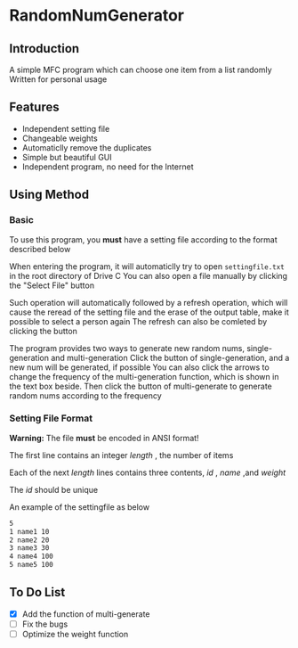# RandomNumGenerator

## Introduction

A simple MFC program which can choose one item from a list randomly
Written for personal usage

## Features

- Independent setting file
- Changeable weights
- Automaticlly remove the duplicates
- Simple but beautiful GUI
- Independent program, no need for the Internet

## Using Method

### Basic

To use this program, you **must** have a setting file according to the format described below

When entering the program, it will automaticlly try to open `settingfile.txt` in the root directory of Drive C 
You can also open a file manually by clicking the "Select File" button

Such operation will automatically followed by a refresh operation, which will cause the reread of the setting file and the erase of the output table, make it possible to select a person again
The refresh can also be comleted by clicking the button

The program provides two ways to generate new random nums, single-generation and multi-generation
Click the button of single-generation, and a new num will be generated, if possible
You can also click the arrows to change the frequency of the multi-generation function, which is shown in the text box beside. Then click the button of multi-generate to generate random nums according to the frequency

### Setting File Format

 **Warning:** The file **must** be encoded in ANSI format!

The first line contains an integer $length$ , the number of items

Each of the next $length$ lines contains three contents, $id$ , $name$ ,and $weight$ 

The $id$ should be unique

An example of the settingfile as below

```testingfile.txt
5
1 name1 10
2 name2 20
3 name3 30
4 name4 100
5 name5 100
```

## To Do List

- [x] Add the function of multi-generate 
- [ ] Fix the bugs
- [ ] Optimize the weight function